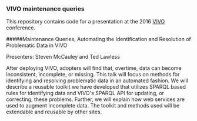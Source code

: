 ### VIVO maintenance queries

This repository contains code for a presentation at the 2016 [VIVO](http://vivoweb.org) conference.

#####Maintenance Queries, Automating the Identification and Resolution of Problematic Data in VIVO

Presenters: Steven McCauley and Ted Lawless

After deploying VIVO, adopters will find that, overtime, data can become inconsistent, incomplete, or missing. This talk will focus on methods for identifying and resolving problematic data in an automated fashion. We will describe a reusable toolkit we have developed that utilizes SPARQL based rules for identifying data and VIVO's SPARQL API for updating, or correcting, these problems. Further, we will explain how web services are used to augment incomplete data. The toolkit and methods used will be extendable and reusable by other sites.

